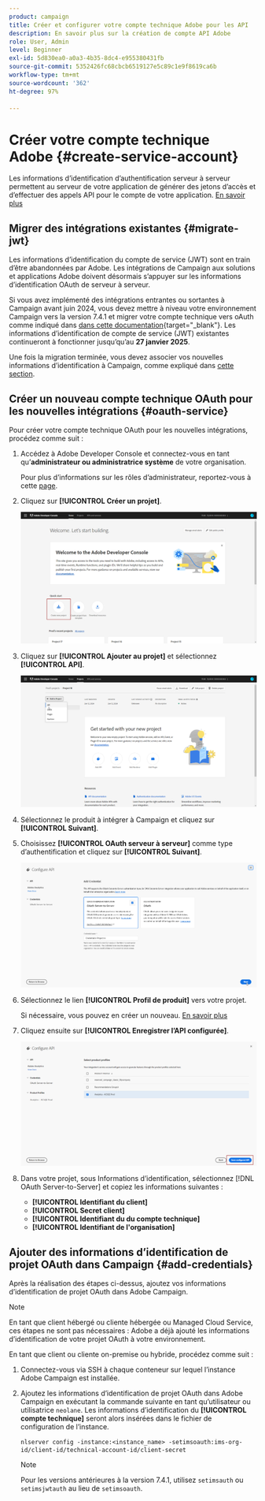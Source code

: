 ```yaml
---
product: campaign
title: Créer et configurer votre compte technique Adobe pour les API
description: En savoir plus sur la création de compte API Adobe
role: User, Admin
level: Beginner
exl-id: 5d830ea0-a0a3-4b35-8dc4-e955380431fb
source-git-commit: 5352426fc68cbcb6519127e5c89c1e9f8619ca6b
workflow-type: tm+mt
source-wordcount: '362'
ht-degree: 97%

---
```


# Créer votre compte technique Adobe {#create-service-account}

Les informations d’identification d’authentification serveur à serveur permettent au serveur de votre application de générer des jetons d’accès et d’effectuer des appels API pour le compte de votre application. [En savoir plus](https://developer.adobe.com/developer-console/docs/guides/authentication/ServerToServerAuthentication/)

## Migrer des intégrations existantes {#migrate-jwt}

Les informations d’identification du compte de service (JWT) sont en train d’être abandonnées par Adobe. Les intégrations de Campaign aux solutions et applications Adobe doivent désormais s’appuyer sur les informations d’identification OAuth de serveur à serveur.

Si vous avez implémenté des intégrations entrantes ou sortantes à Campaign avant juin 2024, vous devez mettre à niveau votre environnement Campaign vers la version 7.4.1 et migrer votre compte technique vers oAuth comme indiqué dans [dans cette documentation](https://developer.adobe.com/developer-console/docs/guides/authentication/ServerToServerAuthentication/migration){target="_blank"}. Les informations d’identification de compte de service (JWT) existantes continueront à fonctionner jusqu’qu’au **27 janvier 2025**.

Une fois la migration terminée, vous devez associer vos nouvelles informations d’identification à Campaign, comme expliqué dans [cette section](#add-credentials).

## Créer un nouveau compte technique OAuth pour les nouvelles intégrations {#oauth-service}

Pour créer votre compte technique OAuth pour les nouvelles intégrations, procédez comme suit :

1. Accédez à Adobe Developer Console et connectez-vous en tant qu’**administrateur ou administratrice système** de votre organisation.

   Pour plus d’informations sur les rôles d’administrateur, reportez-vous à cette [page](https://helpx.adobe.com/fr/enterprise/using/admin-roles.html).

1. Cliquez sur **[!UICONTROL Créer un projet]**.

   ![](assets/api-account-1.png)

1. Cliquez sur **[!UICONTROL Ajouter au projet]** et sélectionnez **[!UICONTROL API]**.

   ![](assets/api-account-2.png)

1. Sélectionnez le produit à intégrer à Campaign et cliquez sur **[!UICONTROL Suivant]**.

1. Choisissez **[!UICONTROL OAuth serveur à serveur]** comme type d’authentification et cliquez sur **[!UICONTROL Suivant]**.

   ![](assets/api-account-3.png)

1. Sélectionnez le lien **[!UICONTROL Profil de produit]** vers votre projet.

   Si nécessaire, vous pouvez en créer un nouveau. [En savoir plus](https://helpx.adobe.com/fr/enterprise/using/manage-product-profiles.html)

1. Cliquez ensuite sur **[!UICONTROL Enregistrer l’API configurée]**.

   ![](assets/api-account-4.png)

1. Dans votre projet, sous Informations d’identification, sélectionnez [!DNL OAuth Server-to-Server] et copiez les informations suivantes :

   * **[!UICONTROL Identifiant du client]**
   * **[!UICONTROL Secret client]**
   * **[!UICONTROL Identifiant du du compte technique]**
   * **[!UICONTROL Identifiant de l&#39;organisation]**

## Ajouter des informations d’identification de projet OAuth dans Campaign {#add-credentials}

Après la réalisation des étapes ci-dessus, ajoutez vos informations d’identification de projet OAuth dans Adobe Campaign.

>[!NOTE]
>
>En tant que client hébergé ou cliente hébergée ou Managed Cloud Service, ces étapes ne sont pas nécessaires : Adobe a déjà ajouté les informations d’identification de votre projet OAuth à votre environnement.
>

En tant que client ou cliente on-premise ou hybride, procédez comme suit :

1. Connectez-vous via SSH à chaque conteneur sur lequel l’instance Adobe Campaign est installée.

1. Ajoutez les informations d’identification de projet OAuth dans Adobe Campaign en exécutant la commande suivante en tant qu’utilisateur ou utilisatrice `neolane`. Les informations d’identification du **[!UICONTROL compte technique]** seront alors insérées dans le fichier de configuration de l’instance.

   ```
   nlserver config -instance:<instance_name> -setimsoauth:ims-org-id/client-id/technical-account-id/client-secret
   ```

   >[!NOTE]
   >
   > Pour les versions antérieures à la version 7.4.1, utilisez `setimsauth` ou `setimsjwtauth` au lieu de `setimsoauth`.


